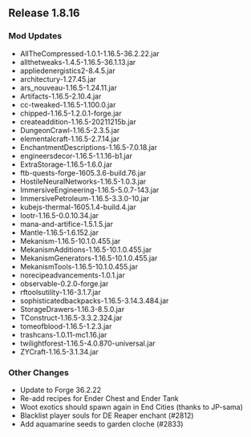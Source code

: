 ## Release 1.8.16

### Mod Updates
- AllTheCompressed-1.0.1-1.16.5-36.2.22.jar
- allthetweaks-1.4.5-1.16.5-36.1.13.jar
- appliedenergistics2-8.4.5.jar
- architectury-1.27.45.jar
- ars_nouveau-1.16.5-1.24.11.jar
- Artifacts-1.16.5-2.10.4.jar
- cc-tweaked-1.16.5-1.100.0.jar
- chipped-1.16.5-1.2.0.1-forge.jar
- createaddition-1.16.5-20211215b.jar
- DungeonCrawl-1.16.5-2.3.5.jar
- elementalcraft-1.16.5-2.7.14.jar
- EnchantmentDescriptions-1.16.5-7.0.18.jar
- engineersdecor-1.16.5-1.1.16-b1.jar
- ExtraStorage-1.16.5-1.6.0.jar
- ftb-quests-forge-1605.3.6-build.76.jar
- HostileNeuralNetworks-1.16.5-1.0.3.jar
- ImmersiveEngineering-1.16.5-5.0.7-143.jar
- ImmersivePetroleum-1.16.5-3.3.0-10.jar
- kubejs-thermal-1605.1.4-build.4.jar
- lootr-1.16.5-0.0.10.34.jar
- mana-and-artifice-1.5.1.5.jar
- Mantle-1.16.5-1.6.152.jar
- Mekanism-1.16.5-10.1.0.455.jar
- MekanismAdditions-1.16.5-10.1.0.455.jar
- MekanismGenerators-1.16.5-10.1.0.455.jar
- MekanismTools-1.16.5-10.1.0.455.jar
- norecipeadvancements-1.0.1.jar
- observable-0.2.0-forge.jar
- rftoolsutility-1.16-3.1.7.jar
- sophisticatedbackpacks-1.16.5-3.14.3.484.jar
- StorageDrawers-1.16.3-8.5.0.jar
- TConstruct-1.16.5-3.3.2.324.jar
- tomeofblood-1.16.5-1.2.3.jar
- trashcans-1.0.11-mc1.16.jar
- twilightforest-1.16.5-4.0.870-universal.jar
- ZYCraft-1.16.5-3.1.34.jar
### Other Changes
- Update to Forge 36.2.22
- Re-add recipes for Ender Chest and Ender Tank
- Woot exotics should spawn again in End Cities (thanks to JP-sama)
- Blacklist player souls for DE Reaper enchant (#2812)
- Add aquamarine seeds to garden cloche (#2833)
